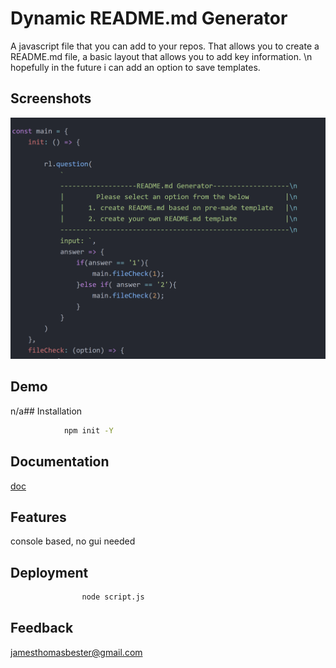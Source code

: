 # Dynamic README.md Generator
            
A javascript file that you can add to your repos. That allows you to create a README.md file, a basic layout that allows you to add key information. \n hopefully in the future i can add an option to save templates. 
## Screenshots 
            
![App Screenshot](readme.png)
## Demo 
n/a## Installation 
```bash
            npm init -Y
```
## Documentation 
                
[doc](https://www.makeareadme.com/)
## Features 
                
console based, no gui needed 
## Deployment 
```bash
                node script.js
```
## Feedback 
                
jamesthomasbester@gmail.com